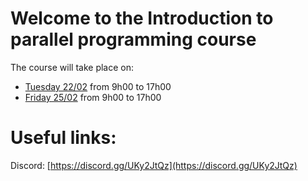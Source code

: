 # Welcome to the Introduction to parallel programming course

The course will take place on:

- [Tuesday 22/02](https://indico.cern.ch/event/1130046/) from 9h00 to 17h00
- [Friday 25/02](https://indico.cern.ch/event/1130047/) from 9h00 to 17h00

# Useful links: 
Discord: [https://discord.gg/UKy2JtQz](https://discord.gg/UKy2JtQz)


